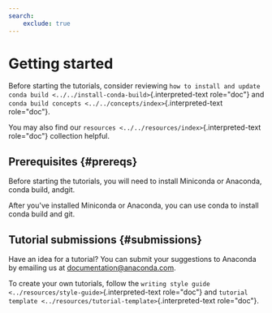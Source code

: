 ```yaml
---
search:
    exclude: true
---
```


# Getting started

Before starting the tutorials, consider reviewing
`how to install and update conda build <../../install-conda-build>`{.interpreted-text
role="doc"} and
`conda build concepts <../../concepts/index>`{.interpreted-text
role="doc"}.

You may also find our
`resources <../../resources/index>`{.interpreted-text role="doc"}
collection helpful.

## Prerequisites {#prereqs}

Before starting the tutorials, you will need to install Miniconda or
Anaconda, conda build, andgit.

After you've installed Miniconda or Anaconda, you can use conda to
install conda build and git.

## Tutorial submissions {#submissions}

Have an idea for a tutorial? You can submit your suggestions to Anaconda
by emailing us at
[documentation@anaconda.com](mailto:documentation@anaconda.com).

To create your own tutorials, follow the
`writing style guide <../resources/style-guide>`{.interpreted-text
role="doc"} and
`tutorial template <../resources/tutorial-template>`{.interpreted-text
role="doc"}.
